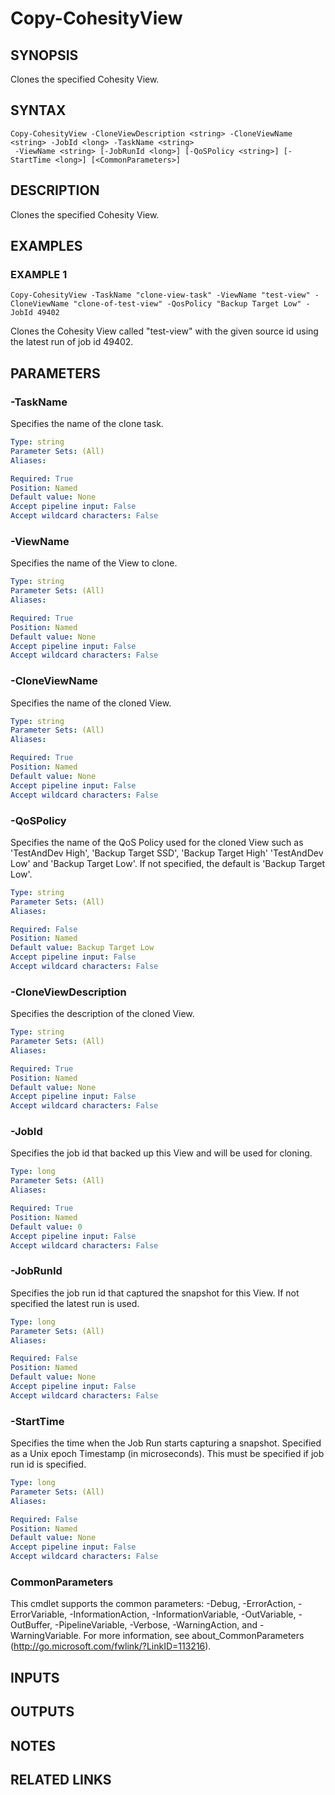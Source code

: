 # Copy-CohesityView

## SYNOPSIS
Clones the specified Cohesity View.

## SYNTAX

```
Copy-CohesityView -CloneViewDescription <string> -CloneViewName <string> -JobId <long> -TaskName <string>
 -ViewName <string> [-JobRunId <long>] [-QoSPolicy <string>] [-StartTime <long>] [<CommonParameters>]
```

## DESCRIPTION
Clones the specified Cohesity View.

## EXAMPLES

### EXAMPLE 1
```
Copy-CohesityView -TaskName "clone-view-task" -ViewName "test-view" -CloneViewName "clone-of-test-view" -QosPolicy "Backup Target Low" -JobId 49402
```

Clones the Cohesity View called "test-view" with the given source id using the latest run of job id 49402.

## PARAMETERS

### -TaskName
Specifies the name of the clone task.

```yaml
Type: string
Parameter Sets: (All)
Aliases:

Required: True
Position: Named
Default value: None
Accept pipeline input: False
Accept wildcard characters: False
```

### -ViewName
Specifies the name of the View to clone.

```yaml
Type: string
Parameter Sets: (All)
Aliases:

Required: True
Position: Named
Default value: None
Accept pipeline input: False
Accept wildcard characters: False
```

### -CloneViewName
Specifies the name of the cloned View.

```yaml
Type: string
Parameter Sets: (All)
Aliases:

Required: True
Position: Named
Default value: None
Accept pipeline input: False
Accept wildcard characters: False
```

### -QoSPolicy
Specifies the name of the QoS Policy used for the cloned View such as 'TestAndDev High', 'Backup Target SSD', 'Backup Target High' 'TestAndDev Low' and 'Backup Target Low'.
If not specified, the default is 'Backup Target Low'.

```yaml
Type: string
Parameter Sets: (All)
Aliases:

Required: False
Position: Named
Default value: Backup Target Low
Accept pipeline input: False
Accept wildcard characters: False
```

### -CloneViewDescription
Specifies the description of the cloned View.

```yaml
Type: string
Parameter Sets: (All)
Aliases:

Required: True
Position: Named
Default value: None
Accept pipeline input: False
Accept wildcard characters: False
```

### -JobId
Specifies the job id that backed up this View and will be used for cloning.

```yaml
Type: long
Parameter Sets: (All)
Aliases:

Required: True
Position: Named
Default value: 0
Accept pipeline input: False
Accept wildcard characters: False
```

### -JobRunId
Specifies the job run id that captured the snapshot for this View.
If not specified the latest run is used.

```yaml
Type: long
Parameter Sets: (All)
Aliases:

Required: False
Position: Named
Default value: None
Accept pipeline input: False
Accept wildcard characters: False
```

### -StartTime
Specifies the time when the Job Run starts capturing a snapshot.
Specified as a Unix epoch Timestamp (in microseconds).
This must be specified if job run id is specified.

```yaml
Type: long
Parameter Sets: (All)
Aliases:

Required: False
Position: Named
Default value: None
Accept pipeline input: False
Accept wildcard characters: False
```

### CommonParameters
This cmdlet supports the common parameters: -Debug, -ErrorAction, -ErrorVariable, -InformationAction, -InformationVariable, -OutVariable, -OutBuffer, -PipelineVariable, -Verbose, -WarningAction, and -WarningVariable.
For more information, see about_CommonParameters (http://go.microsoft.com/fwlink/?LinkID=113216).

## INPUTS

## OUTPUTS

## NOTES

## RELATED LINKS
